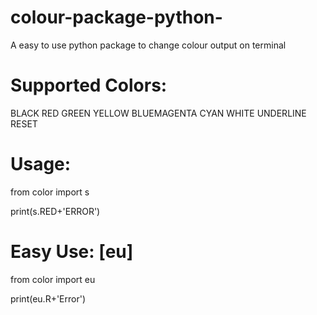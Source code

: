 # colour-package-python-
A easy to use python package to change colour  output on terminal



# Supported Colors:
BLACK RED GREEN YELLOW BLUEMAGENTA CYAN WHITE UNDERLINE RESET 

# Usage:
from color import s

print(s.RED+'ERROR')



# Easy Use: [eu]

from color import eu

print(eu.R+'Error')
